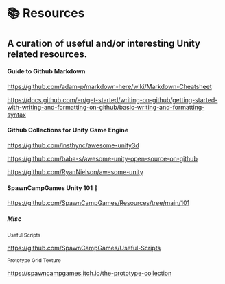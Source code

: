 # 📚 Resources
## A curation of useful and/or interesting Unity related resources.


#### Guide to Github Markdown
https://github.com/adam-p/markdown-here/wiki/Markdown-Cheatsheet

https://docs.github.com/en/get-started/writing-on-github/getting-started-with-writing-and-formatting-on-github/basic-writing-and-formatting-syntax


#### Github Collections for Unity Game Engine
https://github.com/insthync/awesome-unity3d

https://github.com/baba-s/awesome-unity-open-source-on-github

https://github.com/RyanNielson/awesome-unity

#### SpawnCampGames Unity 101 📙
https://github.com/SpawnCampGames/Resources/tree/main/101

##### Misc
<sub>
Useful Scripts</sub>

https://github.com/SpawnCampGames/Useful-Scripts

<sub>
Prototype Grid Texture</sub>

https://spawncampgames.itch.io/the-prototype-collection
